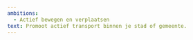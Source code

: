 ```yaml
---
ambitions:
  - Actief bewegen en verplaatsen
text: Promoot actief transport binnen je stad of gemeente.
---
```

